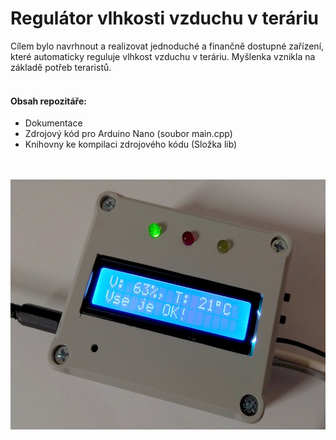 # Regulátor vlhkosti vzduchu v teráriu

Cílem bylo navrhnout a realizovat jednoduché a finančně dostupné zařízení, které automaticky reguluje vlhkost vzduchu v teráriu. Myšlenka vznikla na základě potřeb teraristů. 
</br>
</br>
#### Obsah repozitáře:
- Dokumentace
- Zdrojový kód pro Arduino Nano (soubor main.cpp)
- Knihovny ke kompilaci zdrojového kódu (Složka lib)
</br>
</br>

<div align="center">
<img src="regulator.jpg" height="400">
</div>
